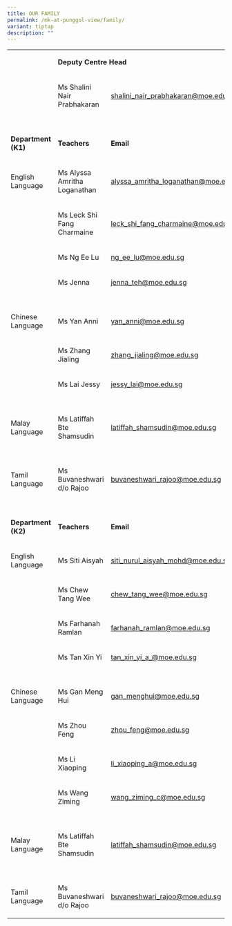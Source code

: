 ```yaml
---
title: OUR FAMILY
permalink: /mk-at-punggol-view/family/
variant: tiptap
description: ""
---
```

<table style="minWidth: 75px">
<colgroup>
<col>
<col>
<col>
</colgroup>
<tbody>
<tr>
<td rowspan="1" colspan="1">
<p></p>
</td>
<td rowspan="1" colspan="2">
<p><strong>Deputy Centre Head</strong>
</p>
</td>
</tr>
<tr>
<td rowspan="1" colspan="1">
<p></p>
</td>
<td rowspan="1" colspan="1">
<p>Ms Shalini Nair Prabhakaran</p>
</td>
<td rowspan="1" colspan="1">
<p><a href="mailto:shalini_nair_prabhakaran@moe.edu.sg" rel="noopener noreferrer nofollow" target="_blank">shalini_nair_prabhakaran@moe.edu.sg</a>
</p>
</td>
</tr>
<tr>
<td rowspan="1" colspan="1">
<p></p>
</td>
<td rowspan="1" colspan="1">
<p></p>
</td>
<td rowspan="1" colspan="1">
<p></p>
</td>
</tr>
<tr>
<td rowspan="1" colspan="1">
<p><strong>Department (K1)</strong>
</p>
</td>
<td rowspan="1" colspan="1">
<p><strong>Teachers</strong>
</p>
</td>
<td rowspan="1" colspan="1">
<p><strong>Email</strong>
</p>
</td>
</tr>
<tr>
<td rowspan="1" colspan="1">
<p>English Language</p>
</td>
<td rowspan="1" colspan="1">
<p>Ms Alyssa Amritha Loganathan</p>
</td>
<td rowspan="1" colspan="1">
<p><a href="mailto:alyssa_amritha_loganathan@moe.edu.sg" rel="noopener noreferrer nofollow" target="_blank">alyssa_amritha_loganathan@moe.edu.sg</a>
</p>
</td>
</tr>
<tr>
<td rowspan="1" colspan="1">
<p></p>
</td>
<td rowspan="1" colspan="1">
<p>Ms Leck Shi Fang Charmaine</p>
</td>
<td rowspan="1" colspan="1">
<p><a href="mailto:leck_shi_fang_charmaine@moe.edu.sg" rel="noopener noreferrer nofollow" target="_blank">leck_shi_fang_charmaine@moe.edu.sg</a>
</p>
</td>
</tr>
<tr>
<td rowspan="1" colspan="1">
<p></p>
</td>
<td rowspan="1" colspan="1">
<p>Ms Ng Ee Lu</p>
</td>
<td rowspan="1" colspan="1">
<p><a href="mailto:ng_ee_lu@moe.edu.sg" rel="noopener noreferrer nofollow" target="_blank">ng_ee_lu@moe.edu.sg</a>
</p>
</td>
</tr>
<tr>
<td rowspan="1" colspan="1">
<p></p>
</td>
<td rowspan="1" colspan="1">
<p>Ms Jenna</p>
</td>
<td rowspan="1" colspan="1">
<p><a href="mailto:jenna_teh@moe.edu.sg" rel="noopener noreferrer nofollow" target="_blank">jenna_teh@moe.edu.sg</a>
</p>
</td>
</tr>
<tr>
<td rowspan="1" colspan="1">
<p></p>
</td>
<td rowspan="1" colspan="1">
<p></p>
</td>
<td rowspan="1" colspan="1">
<p></p>
</td>
</tr>
<tr>
<td rowspan="1" colspan="1">
<p>Chinese Language</p>
</td>
<td rowspan="1" colspan="1">
<p>Ms Yan Anni</p>
</td>
<td rowspan="1" colspan="1">
<p><a href="mailto:yan_anni@moe.edu.sg" rel="noopener noreferrer nofollow" target="_blank">yan_anni@moe.edu.sg</a>
</p>
</td>
</tr>
<tr>
<td rowspan="1" colspan="1">
<p></p>
</td>
<td rowspan="1" colspan="1">
<p>Ms Zhang Jialing</p>
</td>
<td rowspan="1" colspan="1">
<p><a href="mailto:zhang_jialing@moe.edu.sg" rel="noopener noreferrer nofollow" target="_blank">zhang_jialing@moe.edu.sg</a>
</p>
</td>
</tr>
<tr>
<td rowspan="1" colspan="1">
<p></p>
</td>
<td rowspan="1" colspan="1">
<p>Ms Lai Jessy</p>
</td>
<td rowspan="1" colspan="1">
<p><a href="mailto:jessy_lai@moe.edu.sg" rel="noopener noreferrer nofollow" target="_blank">jessy_lai@moe.edu.sg</a>
</p>
</td>
</tr>
<tr>
<td rowspan="1" colspan="1">
<p></p>
</td>
<td rowspan="1" colspan="1">
<p></p>
</td>
<td rowspan="1" colspan="1">
<p></p>
</td>
</tr>
<tr>
<td rowspan="1" colspan="1">
<p>Malay Language</p>
</td>
<td rowspan="1" colspan="1">
<p>Ms Latiffah Bte Shamsudin</p>
</td>
<td rowspan="1" colspan="1">
<p><a href="mailto:latiffah_shamsudin@moe.edu.sg" rel="noopener noreferrer nofollow" target="_blank">latiffah_shamsudin@moe.edu.sg</a>
</p>
</td>
</tr>
<tr>
<td rowspan="1" colspan="1">
<p></p>
</td>
<td rowspan="1" colspan="1">
<p></p>
</td>
<td rowspan="1" colspan="1">
<p></p>
</td>
</tr>
<tr>
<td rowspan="1" colspan="1">
<p>Tamil Language</p>
</td>
<td rowspan="1" colspan="1">
<p>Ms Buvaneshwari d/o Rajoo</p>
</td>
<td rowspan="1" colspan="1">
<p><a href="mailto:buvaneshwari_rajoo@moe.edu.sg" rel="noopener noreferrer nofollow" target="_blank">buvaneshwari_rajoo@moe.edu.sg</a>
</p>
</td>
</tr>
<tr>
<td rowspan="1" colspan="1">
<p></p>
</td>
<td rowspan="1" colspan="1">
<p></p>
</td>
<td rowspan="1" colspan="1">
<p></p>
</td>
</tr>
<tr>
<td rowspan="1" colspan="1">
<p><strong>Department (K2)</strong>
</p>
</td>
<td rowspan="1" colspan="1">
<p><strong>Teachers</strong>
</p>
</td>
<td rowspan="1" colspan="1">
<p><strong>Email</strong>
</p>
</td>
</tr>
<tr>
<td rowspan="1" colspan="1">
<p>English Language</p>
</td>
<td rowspan="1" colspan="1">
<p>Ms Siti Aisyah</p>
</td>
<td rowspan="1" colspan="1">
<p><a href="mailto:siti_nurul_aisyah_mohd@moe.edu.sg" rel="noopener noreferrer nofollow" target="_blank">siti_nurul_aisyah_mohd@moe.edu.sg</a>
</p>
</td>
</tr>
<tr>
<td rowspan="1" colspan="1">
<p></p>
</td>
<td rowspan="1" colspan="1">
<p>Ms Chew Tang Wee</p>
</td>
<td rowspan="1" colspan="1">
<p><a href="mailto:chew_tang_wee@moe.edu.sg" rel="noopener noreferrer nofollow" target="_blank">chew_tang_wee@moe.edu.sg</a>
</p>
</td>
</tr>
<tr>
<td rowspan="1" colspan="1">
<p></p>
</td>
<td rowspan="1" colspan="1">
<p>Ms Farhanah Ramlan</p>
</td>
<td rowspan="1" colspan="1">
<p><a href="mailto:farhanah_ramlan@moe.edu.sg" rel="noopener noreferrer nofollow" target="_blank">farhanah_ramlan@moe.edu.sg</a>
</p>
</td>
</tr>
<tr>
<td rowspan="1" colspan="1">
<p></p>
</td>
<td rowspan="1" colspan="1">
<p>Ms Tan Xin Yi</p>
</td>
<td rowspan="1" colspan="1">
<p><a href="mailto:tan_xin_yi_a_@moe.edu.sg" rel="noopener noreferrer nofollow" target="_blank">tan_xin_yi_a_@moe.edu.sg</a>
</p>
</td>
</tr>
<tr>
<td rowspan="1" colspan="1">
<p></p>
</td>
<td rowspan="1" colspan="1">
<p></p>
</td>
<td rowspan="1" colspan="1">
<p></p>
</td>
</tr>
<tr>
<td rowspan="1" colspan="1">
<p>Chinese Language</p>
</td>
<td rowspan="1" colspan="1">
<p>Ms Gan Meng Hui</p>
</td>
<td rowspan="1" colspan="1">
<p><a href="mailto:gan_menghui@moe.edu.sg" rel="noopener noreferrer nofollow" target="_blank">gan_menghui@moe.edu.sg</a>
</p>
</td>
</tr>
<tr>
<td rowspan="1" colspan="1">
<p></p>
</td>
<td rowspan="1" colspan="1">
<p>Ms Zhou Feng</p>
</td>
<td rowspan="1" colspan="1">
<p><a href="mailto:zhou_feng@moe.edu.sg" rel="noopener noreferrer nofollow" target="_blank">zhou_feng@moe.edu.sg</a>
</p>
</td>
</tr>
<tr>
<td rowspan="1" colspan="1">
<p></p>
</td>
<td rowspan="1" colspan="1">
<p>Ms Li Xiaoping</p>
</td>
<td rowspan="1" colspan="1">
<p><a href="mailto:li_xiaoping_a@moe.edu.sg" rel="noopener noreferrer nofollow" target="_blank">li_xiaoping_a@moe.edu.sg</a>
</p>
</td>
</tr>
<tr>
<td rowspan="1" colspan="1">
<p></p>
</td>
<td rowspan="1" colspan="1">
<p>Ms Wang Ziming</p>
</td>
<td rowspan="1" colspan="1">
<p><a href="mailto:wang_ziming_c@moe.edu.sg" rel="noopener noreferrer nofollow" target="_blank">wang_ziming_c@moe.edu.sg</a>
</p>
</td>
</tr>
<tr>
<td rowspan="1" colspan="1">
<p></p>
</td>
<td rowspan="1" colspan="1">
<p></p>
</td>
<td rowspan="1" colspan="1">
<p></p>
</td>
</tr>
<tr>
<td rowspan="1" colspan="1">
<p>Malay Language</p>
</td>
<td rowspan="1" colspan="1">
<p>Ms Latiffah Bte Shamsudin</p>
</td>
<td rowspan="1" colspan="1">
<p><a href="mailto:latiffah_shamsudin@moe.edu.sg" rel="noopener noreferrer nofollow" target="_blank">latiffah_shamsudin@moe.edu.sg</a>
</p>
</td>
</tr>
<tr>
<td rowspan="1" colspan="1">
<p></p>
</td>
<td rowspan="1" colspan="1">
<p></p>
</td>
<td rowspan="1" colspan="1">
<p></p>
</td>
</tr>
<tr>
<td rowspan="1" colspan="1">
<p>Tamil Language</p>
</td>
<td rowspan="1" colspan="1">
<p>Ms Buvaneshwari d/o Rajoo</p>
</td>
<td rowspan="1" colspan="1">
<p><a href="mailto:buvaneshwari_rajoo@moe.edu.sg" rel="noopener noreferrer nofollow" target="_blank">buvaneshwari_rajoo@moe.edu.sg</a>
</p>
</td>
</tr>
</tbody>
</table>
<p></p>